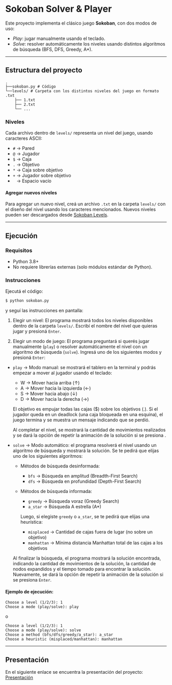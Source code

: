 # Sokoban Solver & Player

Este proyecto implementa el clásico juego **Sokoban**, con dos modos de uso:  
- *Play*: jugar manualmente usando el teclado.  
- *Solve*: resolver automáticamente los niveles usando distintos algoritmos de búsqueda (BFS, DFS, Greedy, A*).  

---

## Estructura del proyecto

    .
    ├──sokoban.py # Código
    └──levels/ # Carpeta con los distintos niveles del juego en formato .txt
        ├── 1.txt
        ├── 2.txt
        └── ...

### Niveles

Cada archivo dentro de `levels/` representa un nivel del juego, usando caracteres ASCII:  

- `#` → Pared  
- `@` → Jugador  
- `$` → Caja  
- `.` → Objetivo  
- `*` → Caja sobre objetivo  
- `+` → Jugador sobre objetivo  
- ` ` → Espacio vacío  

#### Agregar nuevos niveles

Para agregar un nuevo nivel, creá un archivo `.txt` en la carpeta `levels/` con el diseño del nivel usando los caracteres mencionados. Nuevos niveles pueden ser descargados desde [Sokoban Levels](http://game-sokoban.com/index.php?mode=catalog). 

---

## Ejecución

### Requisitos

- Python 3.8+  
- No requiere librerías externas (solo módulos estándar de Python).

### Instrucciones

Ejecutá el código:

   ```bash
   $ python sokoban.py
   ```

y seguí las instrucciones en pantalla:

1. Elegir un nivel:  El programa mostrará todos los niveles disponibles dentro de la carpeta `levels/`. Escribí el nombre del nivel que quieras jugar y presioná `Enter`.

2. Elegir un modo de juego: El programa preguntará si querés jugar manualmente (`play`) o resolver automáticamente el nivel con un algoritmo de búsqueda (`solve`). Ingresá uno de los siguientes modos y presioná `Enter`:
- `play` → Modo manual: se mostrará el tablero en la terminal y podrás empezar a mover al jugador usando el teclado:
    - W → Mover hacia arriba (↑)
    - A → Mover hacia la izquierda (←)
    - S → Mover hacia abajo (↓)
    - D → Mover hacia la derecha (→)

    El objetivo es empujar todas las cajas ($) sobre los objetivos (.).
    Si el jugador queda en un deadlock (una caja bloqueada en una esquina), el juego termina y se muestra un mensaje indicando que se perdió.

    Al completar el nivel, se mostrará la cantidad de movimientos realizados y se dará la opción de repetir la animación de la solución si se presiona .

- `solve` → Modo automático: el programa resolverá el nivel usando un algoritmo de búsqueda y mostrará la solución.
Se te pedirá que elijas uno de los siguientes algoritmos:
    - Métodos de búsqueda desinformada:
        - `bfs` → Búsqueda en amplitud (Breadth-First Search)
        - `dfs` → Búsqueda en profundidad (Depth-First Search)
    - Métodos de búsqueda informada:
        - `greedy` → Búsqueda voraz (Greedy Search)
        - `a_star` → Búsqueda A estrella (A*)

        Luego, si elegiste `greedy` o `a_star`, se te pedirá que elijas una heurística:

        - `misplaced` → Cantidad de cajas fuera de lugar (no sobre un objetivo)
        - `manhattan` → Mínima distancia Manhattan total de las cajas a los objetivos

    Al finalizar la búsqueda, el programa mostrará la solución encontrada, indicando la cantidad de movimientos de la solución, la cantidad de nodos expandidos y el tiempo tomado para encontrar la solución. Nuevamente, se dará la opción de repetir la animación de la solución si se presiona `Enter`.


#### Ejemplo de ejecución:

```bash$ python sokoban.py
Choose a level (1/2/3): 1
Choose a mode (play/solve): play
```

o

```bash$ python sokoban.py
Choose a level (1/2/3): 1
Choose a mode (play/solve): solve
Choose a method (bfs/dfs/greedy/a_star): a_star
Choose a heuristic (misplaced/manhattan): manhattan
```


---

## Presentación 

En el siguiente enlace se encuentra la presentación del proyecto: [Presentación](https://docs.google.com/presentation/d/1sGi8b1btgXBkf8TyNUAc4pHzL40Jp0Am9cf3RH-re6o/edit?usp=sharing)